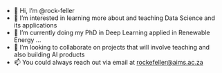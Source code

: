 - 👋 Hi, I’m @rock-feller
- 👀 I’m interested in learning more about and teaching Data Science and its applications
- 🌱 I’m currently doing my PhD in Deep Learning applied in Renewable Energy ...
- 💞️ I’m looking to collaborate on projects that will involve teaching and also building AI products
- 📫 You could always reach out via email at rockefeller@aims.ac.za

<!---
rock-feller/rock-feller is a ✨ special ✨ repository because its `README.md` (this file) appears on your GitHub profile.
You can click the Preview link to take a look at your changes.
--->
